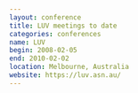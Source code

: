 ```yaml
---
layout: conference
title: LUV meetings to date
categories: conferences
name: LUV
begin: 2008-02-05
end: 2010-02-02
location: Melbourne, Australia
website: https://luv.asn.au/
---
```


